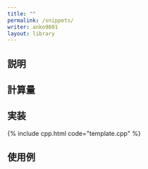 ```yaml
---
title: ""
permalink: /snippets/
writer: anko9801
layout: library
---
```


## 説明

## 計算量

## 実装

{% include cpp.html code="template.cpp" %}

## 使用例

